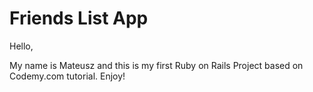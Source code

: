 # Friends List App

Hello,

My name is Mateusz and this is my first Ruby on Rails Project based on Codemy.com tutorial.
Enjoy!

